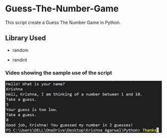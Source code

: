 # Guess-The-Number-Game
This script create a Guess The Number Game in Python.

## Library Used
- random

- randint

### Video showing the sample use of the script
![Guess The Number Output](https://github.com/MrKrishnaAgarwal/Guess-The-Number/blob/main/Guess%20The%20Number.py%20-%20Test.png)
